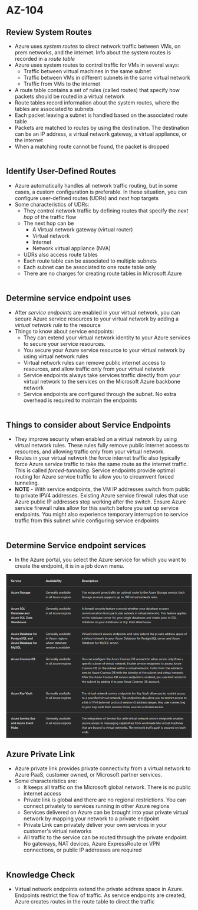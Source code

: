# AZ-104

## Review System Routes

- Azure uses *system routes* to direct network traffic between VMs, on prem networks, and the internet. Info about the system routes is recorded in a *route table*
- Azure uses system routes to control traffic for VMs in several ways:
    - Traffic between virtual machines in the same subnet
    - Traffic between VMs in different subnets in the same virtual network
    - Traffic from VMs to the internet
- A route table contains a set of rules (called routes) that specify how packets should be routed in a virtual network
- Route tables record information about the system routes, where the tables are associated to subnets
- Each packet leaving a subnet is handled based on the associated route table
- Packets are matched to routes by using the destination. The destination can be an IP address, a virtual network gateway, a virtual appliance, or the internet
- When a matching route cannot be found, the packet is dropped  
    <br/>

## Identify User-Defined Routes

- Azure automatically handles all network traffic routing, but in some cases, a custom configuration is preferable. In these situation, you can configure user-defined routes (UDRs) and *next hop* targets
- Some characteristics of UDRs:
    - They control network traffic by defining routes that specify the *next hop* of the traffic flow
    - The next hop can be
        - A Virtual network gateway (virtual router)
        - Virtual network
        - Internet
        - Network virtual appliance (NVA)
    - UDRs also access route tables
    - Each route table can be associated to multiple subnets
    - Each subnet can be associated to one route table only
    - There are no charges for creating route tables in Microsoft Azure  
        <br/>

## Determine service endpoint uses

- After *service endpoints* are enabled in your virtual network, you can secure Azure service resources to your virtual network by adding a *virtual network rule* to the resource
- Things to know about service endpoints:
    - They can extend your virtual network identity to your Azure services to secure your service resources.
    - You secure your Azure service resource to your virtual network by using virtual network rules
    - Virtual network rules can remove public internet access to resources, and allow traffic only from your virtual network
    - Service endpoints always take services traffic directly from your virtual network to the services on the Microsoft Azure backbone network
    - Service endpoints are configured through the subnet. No extra overhead is required to maintain the endpoints  
        <br/>

## Things to consider about Service Endpoints

- They improve security when enabled on a virtual network by using virtual network rules. These rules fully remove public internet access to resources, and allowing traffic only from your virtual network.
- Routes in your virtual network the force internet traffic also typically force Azure service traffic to take the same route as the internet traffic. This is called *forced-tunneling*. Service endpoints provide optimal routing for Azure service traffic to allow you to circumvent forced tunneling.
- **NOTE** - With service endpoints, the VM IP addresses switch from public to private IPV4 addresses. Existing Azure service firewall rules that use Azure public IP addresses stop working after the switch. Ensure Azure service firewall rules allow for this switch before you set up service endpoints. You might also experience temporary interruption to service traffic from this subnet while configuring service endpoints  
    <br/>

## Determine Service endpoint services

- In the Azure portal, you select the Azure service for which you want to create the endpoint, it is in a job down menu.

![Screenshot 2024-04-06 143534.png](./_resources/Screenshot%202024-04-06%20143534.png)

## Azure Private Link

- Azure private link provides private connectivity from a virtual network to Azure PaaS, customer owned, or Microsoft partner services.
- Some characteristics are:
    - It keeps all traffic on the Microsoft global network. There is no public internet access
    - Private link is global and there are no regional restrictions. You can connect privately to services running in other Azure regions
    - Services delivered on Azure can be brought into your private virtual network by mapping your network to a private endpoint
    - Private Link can privately deliver your own services in your customer's virtual networks
    - All traffic to the service can be routed through the private endpoint. No gateways, NAT devices, Azure ExpressRoute or VPN connections, or public IP addresses are required  
        <br/>

## Knowledge Check

- Virtual network endpoints extend the private address space in Azure. Endpoints restrict the flow of traffic. As service endpoints are created, Azure creates routes in the route table to direct the traffic